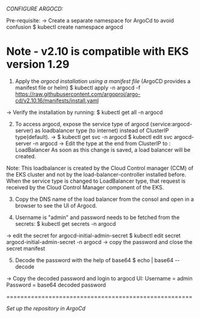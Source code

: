 *CONFIGURE ARGOCD:*

Pre-requisite:
-> Create a separate namespace for ArgoCd to avoid confusion
$ kubectl create namespace argocd

# Note - v2.10 is compatible with EKS version 1.29
1. Apply the *argocd installation using a manifest file* (ArgoCD provides a manifest file or helm)
$ kubectl apply -n argocd -f https://raw.githubusercontent.com/argoproj/argo-cd/v2.10.16/manifests/install.yaml

-> Verify the installation by running:
$ kubectl get all -n argocd

2. To access argocd, expose the service type of argocd (service:argocd-server) as loadbalancer type (to internet) instead of ClusterIP type(default).
-> $ kubectl get svc -n argocd
$ kubectl edit svc argocd-server -n argocd
-> Edit the type at the end from ClusterIP to : LoadBalancer
As soon as this change is saved, a load balancer will be created.

Note:
This loadbalancer is created by the Cloud Control manager (CCM) of the EKS cluster and not by the load-balancer-controller installed before. When the service type is changed to LoadBalancer type, that request is received by the Cloud Control Manager component of the EKS.

3. Copy the DNS name of the load balancer from the consol and open in a browser to see the UI of Argocd.

4. Username is "admin" and password needs to be fetched from the secrets:
$ kubectl get secrets -n argocd

-> edit the secret for argocd-initial-admin-secret
$ kubectl edit secret argocd-initial-admin-secret -n argocd
-> copy the password and close the secret manifest

5. Decode the password with the help of base64
$ echo <password> | base64 --decode

-> Copy the decoded password and login to argocd UI:
Username = admin
Password = base64 decoded password

=====================================================

*Set up the repository in ArgoCd*





